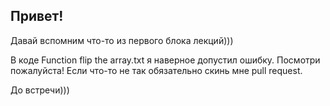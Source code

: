 ## Привет!

Давай вспомним что-то из первого блока лекций)))

В коде Function flip the array.txt я наверное допустил ошибку. Посмотри пожалуйста! Если что-то не так обязательно скинь мне pull request.

До встречи)))